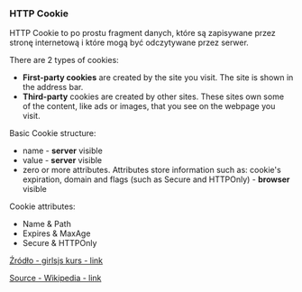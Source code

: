 ### HTTP Cookie

HTTP Cookie to po prostu fragment danych, które są zapisywane przez stronę internetową i które mogą być odczytywane przez serwer.

There are 2 types of cookies:
* **First-party cookies** are created by the site you visit. The site is shown in the address bar.
* **Third-party** cookies are created by other sites. These sites own some of the content, like ads or images, that you see on the webpage you visit.


Basic Cookie structure:
* name - **server** visible
* value - **server** visible
* zero or more attributes. Attributes store information such as: cookie's expiration, domain and flags (such as Secure and HTTPOnly) - **browser** visible

Cookie attributes:
* Name & Path
* Expires & MaxAge
* Secure & HTTPOnly


[Źródło - girlsjs kurs - link](https://girlsjs.github.io)

[Source - Wikipedia - link](https://en.wikipedia.org/wiki/HTTP_cookie#Session_cookie)
